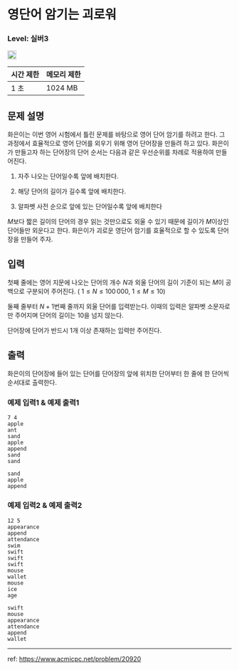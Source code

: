# 영단어 암기는 괴로워

### Level: 실버3

<img class="left" src="https://d2gd6pc034wcta.cloudfront.net/tier/8.svg" style="width: 20px" />

| 시간 제한 | 메모리 제한 |
| -------- | ---------- |
| 1 초 | 1024 MB |

## 문제 설명

화은이는 이번 영어 시험에서 틀린 문제를 바탕으로 영어 단어 암기를 하려고 한다. 그 과정에서 효율적으로 영어 단어를 외우기 위해 영어 단어장을 만들려 하고 있다. 화은이가 만들고자 하는 단어장의 단어 순서는 다음과 같은 우선순위를 차례로 적용하여 만들어진다.

1. 자주 나오는 단어일수록 앞에 배치한다.

2. 해당 단어의 길이가 길수록 앞에 배치한다.

3. 알파벳 사전 순으로 앞에 있는 단어일수록 앞에 배치한다

$M$보다 짧은 길이의 단어의 경우 읽는 것만으로도 외울 수 있기 때문에 길이가 $M$이상인 단어들만 외운다고 한다. 화은이가 괴로운 영단어 암기를 효율적으로 할 수 있도록 단어장을 만들어 주자.

## 입력

첫째 줄에는 영어 지문에 나오는 단어의 개수 $N$과 외울 단어의 길이 기준이 되는 $M$이 공백으로 구분되어 주어진다. (
$1 \leq N \leq 100\,000$, $1 \leq M \leq 10$)

둘째 줄부터 $N+1$번째 줄까지 외울 단어를 입력받는다. 이때의 입력은 알파벳 소문자로만 주어지며 단어의 길이는 $10$을 넘지 않는다.

단어장에 단어가 반드시 1개 이상 존재하는 입력만 주어진다.

## 출력

화은이의 단어장에 들어 있는 단어를 단어장의 앞에 위치한 단어부터 한 줄에 한 단어씩 순서대로 출력한다.

### 예제 입력1 & 예제 출력1

```text
7 4
apple
ant
sand
apple
append
sand
sand

```

```text
sand
apple
append

```

### 예제 입력2 & 예제 출력2

```text
12 5
appearance
append
attendance
swim
swift
swift
swift
mouse
wallet
mouse
ice
age

```

```text
swift
mouse
appearance
attendance
append
wallet

```

---

ref: https://www.acmicpc.net/problem/20920